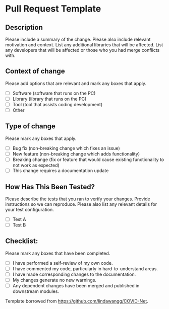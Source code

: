 # Pull Request Template

## Description

Please include a summary of the change.
Please also include relevant motivation and context.
List any additional libraries that will be affected.
List any developers that will be affected or those who you had merge conflicts with.

## Context of change

Please add options that are relevant and mark any boxes that apply.

- [ ] Software (software that runs on the PC)
- [ ] Library (library that runs on the PC)
- [ ] Tool (tool that assists coding development)
- [ ] Other

## Type of change

Please mark any boxes that apply.

- [ ] Bug fix (non-breaking change which fixes an issue)
- [ ] New feature (non-breaking change which adds functionality)
- [ ] Breaking change (fix or feature that would cause existing functionality to not work as expected)
- [ ] This change requires a documentation update

## How Has This Been Tested?

Please describe the tests that you ran to verify your changes.
Provide instructions so we can reproduce.
Please also list any relevant details for your test configuration.

- [ ] Test A
- [ ] Test B

## Checklist:

Please mark any boxes that have been completed.

- [ ] I have performed a self-review of my own code.
- [ ] I have commented my code, particularly in hard-to-understand areas.
- [ ] I have made corresponding changes to the documentation.
- [ ] My changes generate no new warnings.
- [ ] Any dependent changes have been merged and published in downstream modules.

Template borrowed from https://github.com/lindawangg/COVID-Net.